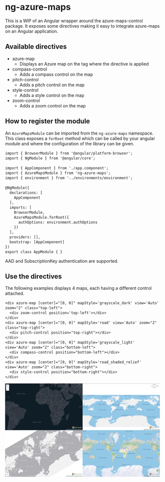 # ng-azure-maps 

This is a WIP of an Angular wrapper around the azure-maps-control package. It exposes some directives making it easy to integrate azure-maps on an Angular application.

## Available directives

- azure-map
  - Displays an Azure map on the tag where the directive is applied
- compass-control
  - Adds a compass control on the map
- pitch-control
  - Adds a pitch control on the map
- style-control
  - Adds a style control on the map
- zoom-control
  - Adds a zoom control on the map

## How to register the module

An `AzureMapsModule` can be imported from the `ng-azure-maps` namespace. This class exposes a `forRoot` method which can be called by your angular module and where the configuration of the library can be given.

```
import { BrowserModule } from '@angular/platform-browser';
import { NgModule } from '@angular/core';

import { AppComponent } from './app.component';
import { AzureMapsModule } from 'ng-azure-maps';
import { environment } from '../environments/environment';

@NgModule({
  declarations: [
    AppComponent
  ],
  imports: [
    BrowserModule,
    AzureMapsModule.forRoot({
      authOptions: environment.authOptions
    })
  ],
  providers: [],
  bootstrap: [AppComponent]
})
export class AppModule { }
```

AAD and SubscriptionKey authentication are supported.

## Use the directives

The following examples displays 4 maps, each having a different control attached.

```
<div azure-map [center]="[0, 0]" mapStyle='grayscale_dark' view='Auto' zoom="2" class="top-left">
  <div zoom-control position='top-left'></div>
</div>
<div azure-map [center]="[0, 0]" mapStyle='road' view='Auto' zoom="2" class="top-right">
  <div pitch-control position="top-right"></div>
</div>
<div azure-map [center]="[0, 0]" mapStyle='grayscale_light' view='Auto' zoom="2" class="bottom-left">
  <div compass-control position="bottom-left"></div>
</div>
<div azure-map [center]="[0, 0]" mapStyle='road_shaded_relief' view='Auto' zoom="2" class="bottom-right">
  <div style-control position="bottom-right"></div>
</div>
```

![4 Maps sample](../../assets/4mapssample.png)
